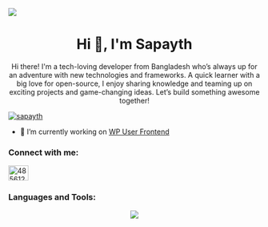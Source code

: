 ![](https://user-images.githubusercontent.com/74038190/226190894-18e959ba-d458-4a94-ac44-790190f2a947.gif)
<h1 align="center">Hi 👋, I'm Sapayth</h1>
<p align="center">Hi there! I'm a tech-loving developer from Bangladesh who’s always up for an adventure with new technologies and frameworks. A quick learner with a big love for open-source, I enjoy sharing knowledge and teaming up on exciting projects and game-changing ideas. Let’s build something awesome together!</p>

<p align="left"> <a href="https://github.com/ryo-ma/github-profile-trophy"><img src="https://github-profile-trophy.vercel.app/?username=sapayth" alt="sapayth" /></a> </p>

- 🔭 I’m currently working on [WP User Frontend](https://wordpress.org/plugins/wp-user-frontend/)

<h3 align="left">Connect with me:</h3>
<p align="left">
<a href="https://stackoverflow.com/users/4856127" target="blank"><img align="center" src="https://raw.githubusercontent.com/rahuldkjain/github-profile-readme-generator/master/src/images/icons/Social/stack-overflow.svg" alt="4856127" height="30" width="40" /></a>
</p>

<h3 align="left">Languages and Tools:</h3>
<p align="center">
    <img src="https://skillicons.dev/icons?i=php,js,java,mysql,npm,pinia,react,wordpress,jquery,tailwind,vite,vue,webpack,bash,bootstrap,css,codepen,figma,git,github,html,phpstorm,postman,stackoverflow,sublime" />
</p>
